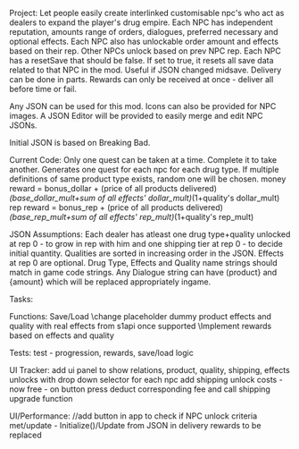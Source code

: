 Project:
Let people easily create interlinked customisable npc's who act as dealers to expand the player's drug empire.
Each NPC has independent reputation, amounts range of orders, dialogues, preferred necessary and optional effects.
Each NPC also has unlockable order amount and effects based on their rep. Other NPCs unlock based on prev NPC rep.
Each NPC has a resetSave that should be false. If set to true, it resets all save data related to that NPC in the mod. Useful if JSON changed midsave.
Delivery can be done in parts. Rewards can only be received at once - deliver all before time or fail.

Any JSON can be used for this mod. Icons can also be provided for NPC images.
A JSON Editor will be provided to easily merge and edit NPC JSONs.

Initial JSON is based on Breaking Bad.

Current Code:
Only one quest can be taken at a time. Complete it to take another.
Generates one quest for each npc for each drug type.
If multiple definitions of same product type exists, random one will be chosen.
money reward = bonus_dollar + (price of all products delivered)*(base_dollar_mult+sum of all effects' dollar_mult)*(1+quality's dollar_mult)
rep reward = bonus_rep + (price of all products delivered)*(base_rep_mult+sum of all effects' rep_mult)*(1+quality's rep_mult)

JSON Assumptions:
Each dealer has atleast one drug type+quality unlocked at rep 0 - to grow in rep with him and one shipping tier at rep 0 - to decide initial quantity. 
Qualities are sorted in increasing order in the JSON.
Effects at rep 0 are optional.
Drug Type, Effects and Quality name strings should match in game code strings.
Any Dialogue string can have (product} and {amount} which will be replaced appropriately ingame.




Tasks:

Functions:
Save/Load
\\change placeholder dummy product effects and quality with real effects from s1api once supported
\\Implement rewards based on effects and quality

Tests:
test - progression, rewards, save/load logic

UI Tracker:
add ui panel to show relations, product, quality, shipping, effects unlocks with drop down selector for each npc
add shipping unlock costs - now free - on button press deduct corresponding fee and call shipping upgrade function

UI/Performance:
//add button in app to check if NPC unlock criteria met/update - Initialize()/Update from JSON in delivery rewards to be replaced

